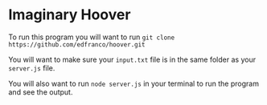 # Imaginary Hoover

To run this program you will want to run `git clone https://github.com/edfranco/hoover.git`

You will want to make sure your `input.txt` file is in the same folder as your `server.js` file.

You will also want to run `node server.js` in your terminal to run the program and see the output.
